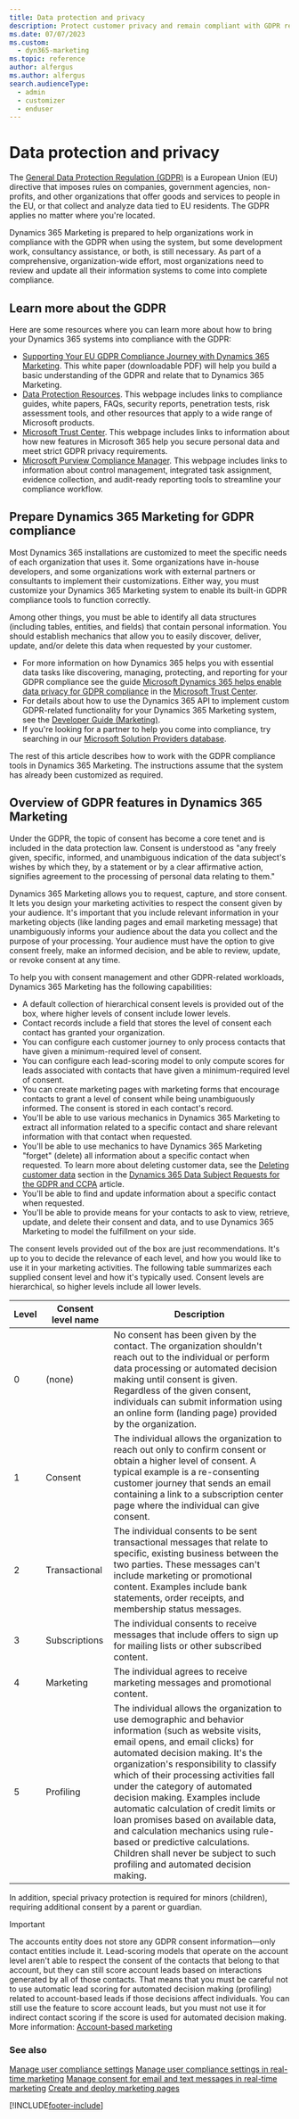 ```yaml
---
title: Data protection and privacy
description: Protect customer privacy and remain compliant with GDPR regulations with Dynamics 365 Marketing.
ms.date: 07/07/2023
ms.custom: 
  - dyn365-marketing
ms.topic: reference
author: alfergus
ms.author: alfergus
search.audienceType: 
  - admin
  - customizer
  - enduser
---
```


# Data protection and privacy

The [General Data Protection Regulation (GDPR)](https://www.ecb.europa.eu/services/data-protection/) is a European Union (EU) directive that imposes rules on companies, government agencies, non-profits, and other organizations that offer goods and services to people in the EU, or that collect and analyze data tied to EU residents. The GDPR applies no matter where you're located.

Dynamics 365 Marketing is prepared to help organizations work in compliance with the GDPR when using the system, but some development work, consultancy assistance, or both, is still necessary. As part of a comprehensive, organization-wide effort, most organizations need to review and update all their information systems to come into complete compliance.

## Learn more about the GDPR

Here are some resources where you can learn more about how to bring your Dynamics 365 systems into compliance with the GDPR:

- [Supporting Your EU GDPR Compliance Journey with Dynamics 365 Marketing](https://servicetrust.microsoft.com/ViewPage/TrustDocuments?command=Download&downloadType=Document&downloadId=b26973bd-68c3-4507-b446-61a7f1b1f1f2&docTab=6d000410-c9e9-11e7-9a91-892aae8839ad_FAQ_and_White_Papers). This white paper (downloadable PDF) will help you build a basic understanding of the GDPR and relate that to Dynamics 365 Marketing.
- [Data Protection Resources](https://servicetrust.microsoft.com/ViewPage/TrustDocuments?docTab=6d000410-c9e9-11e7-9a91-892aae8839ad_FAQ%20and%20White%20Papers). This webpage includes links to compliance guides, white papers, FAQs, security reports, penetration tests, risk assessment tools, and other resources that apply to a wide range of Microsoft products.
- [Microsoft Trust Center](https://www.microsoft.com/trustcenter). This webpage includes links to information about how new features in Microsoft 365 help you secure personal data and meet strict GDPR privacy requirements.
- [Microsoft Purview Compliance Manager](https://aka.ms/compliancemanager). This webpage includes links to information about control management, integrated task assignment, evidence collection, and audit-ready reporting tools to streamline your compliance workflow.

## Prepare Dynamics 365 Marketing for GDPR compliance

Most Dynamics 365 installations are customized to meet the specific needs of each organization that uses it. Some organizations have in-house developers, and some organizations work with external partners or consultants to implement their customizations. Either way, you must customize your Dynamics 365 Marketing system to enable its built-in GDPR compliance tools to function correctly.

Among other things, you must be able to identify all data structures (including tables, entities, and fields) that contain personal information. You should establish mechanics that allow you to easily discover, deliver, update, and/or delete this data when requested by your customer.

- For more information on how Dynamics 365 helps you with essential data tasks like discovering, managing, protecting, and reporting for your GDPR compliance see the guide [Microsoft Dynamics 365 helps enable data privacy for GDPR compliance](https://www.microsoft.com/TrustCenter/CloudServices/dynamics365/GDPR) in the [Microsoft Trust Center](https://www.microsoft.com/trustcenter).
- For details about how to use the Dynamics 365 API to implement custom GDPR-related functionality for your Dynamics 365 Marketing system, see the [Developer Guide (Marketing)](developer/marketing-developer-guide.md).
- If you're looking for a partner to help you come into compliance, try searching in our [Microsoft Solution Providers database](https://www.microsoft.com/solution-providers/search).

The rest of this article describes how to work with the GDPR compliance tools in Dynamics 365 Marketing. The instructions assume that the system has already been customized as required.

## Overview of GDPR features in Dynamics 365 Marketing

Under the GDPR, the topic of consent has become a core tenet and is included in the data protection law. Consent is understood as "any freely given, specific, informed, and unambiguous indication of the data subject's wishes by which they, by a statement or by a clear affirmative action, signifies agreement to the processing of personal data relating to them."

Dynamics 365 Marketing allows you to request, capture, and store consent. It lets you design your marketing activities to respect the consent given by your audience. It's important that you include relevant information in your marketing objects (like landing pages and email marketing message) that unambiguously informs your audience about the data you collect and the purpose of your processing. Your audience must have the option to give consent freely, make an informed decision, and be able to review, update, or revoke consent at any time.

To help you with consent management and other GDPR-related workloads, Dynamics 365 Marketing has the following capabilities:

- A default collection of hierarchical consent levels is provided out of the box, where higher levels of consent include lower levels.
- Contact records include a field that stores the level of consent each contact has granted your organization.
- You can configure each customer journey to only process contacts that have given a minimum-required level of consent.
- You can configure each lead-scoring model to only compute scores for leads associated with contacts that have given a minimum-required level of consent.
- You can create marketing pages with marketing forms that encourage contacts to grant a level of consent while being unambiguously informed. The consent is stored in each contact's record.
- You'll be able to use various mechanics in Dynamics 365 Marketing to extract all information related to a specific contact and share relevant information with that contact when requested.
- You'll be able to use mechanics to have Dynamics 365 Marketing "forget" (delete) all information about a specific contact when requested. To learn more about deleting customer data, see the [Deleting customer data](/compliance/regulatory/gdpr-dsr-Dynamics365#deleting-customer-data) section in the [Dynamics 365 Data Subject Requests for the GDPR and CCPA](/compliance/regulatory/gdpr-dsr-Dynamics365) article.
- You'll be able to find and update information about a specific contact when requested.
- You'll be able to provide means for your contacts to ask to view, retrieve, update, and delete their consent and data, and to use Dynamics 365 Marketing to model the fulfillment on your side.

The consent levels provided out of the box are just recommendations. It's up to you to decide the relevance of each level, and how you would like to use it in your marketing activities. The following table summarizes each supplied consent level and how it's typically used. Consent levels are hierarchical, so higher levels include all lower levels.

| Level | Consent level name | Description |
|-------|--------------------|-------------|
| 0 | (none) | No consent has been given by the contact. The organization shouldn't reach out to the individual or perform data processing or automated decision making until consent is given. Regardless of the given consent, individuals can submit information using an online form (landing page) provided by the organization.    |
| 1 | Consent | The individual allows the organization to reach out only to confirm consent or obtain a higher level of consent. A typical example is a re-consenting customer journey that sends an email containing a link to a subscription center page where the individual can give consent.    |
| 2 | Transactional | The individual consents to be sent transactional messages that relate to specific, existing business between the two parties. These messages can't include marketing or promotional content. Examples include bank statements, order receipts, and membership status messages.  |
| 3 | Subscriptions | The individual consents to receive messages that include offers to sign up for mailing lists or other subscribed content.   |
| 4 | Marketing | The individual agrees to receive marketing messages and promotional content. |
| 5 | Profiling | The individual allows the organization to use demographic and behavior information (such as website visits, email opens, and email clicks) for automated decision making. It's the organization's responsibility to classify which of their processing activities fall under the category of automated decision making. Examples include automatic calculation of credit limits or loan promises based on available data, and calculation mechanics using rule-based or predictive calculations. Children shall never be subject to such profiling and automated decision making. |

In addition, special privacy protection is required for minors (children), requiring additional consent by a parent or guardian.

> [!IMPORTANT]
> The accounts entity does not store any GDPR consent information&mdash;only contact entities include it. Lead-scoring models that operate on the account level aren't able to respect the consent of the contacts that belong to that account, but they can still score account leads based on interactions generated by all of those contacts. That means that you must be careful not to use automatic lead scoring for automated decision making (profiling) related to account-based leads if those decisions affect individuals. You can still use the feature to score account leads, but you must not use it for indirect contact scoring if the score is used for automated decision making. More information: [Account-based marketing](account-based-marketing.md)

### See also

[Manage user compliance settings](compliance-overview.md)
[Manage user compliance settings in real-time marketing](real-time-marketing-compliance-settings.md)
[Manage consent for email and text messages in real-time marketing](real-time-marketing-email-text-consent.md)
[Create and deploy marketing pages](create-deploy-marketing-pages.md)  

[!INCLUDE[footer-include](../includes/footer-banner.md)]
